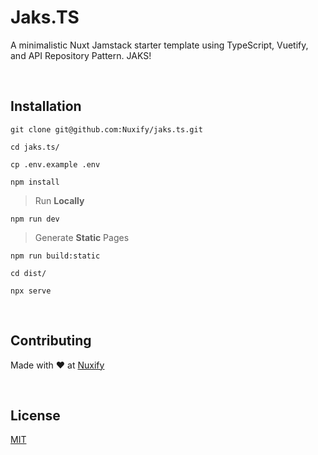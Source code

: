 # Jaks.TS

A minimalistic Nuxt Jamstack starter template using TypeScript, Vuetify, and API Repository Pattern. JAKS!

&nbsp;

## Installation

```
git clone git@github.com:Nuxify/jaks.ts.git
```

```
cd jaks.ts/
```

```
cp .env.example .env
```

```
npm install
```

> Run **Locally**

```
npm run dev
```

> Generate **Static** Pages

```
npm run build:static
```

```
cd dist/
```

```
npx serve
```

&nbsp;

## Contributing

Made with ❤️ at [Nuxify](https://nuxify.tech)

&nbsp;

## License

[MIT](https://choosealicense.com/licenses/mit/)
